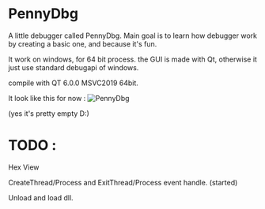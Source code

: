 # PennyDbg

A little debugger called PennyDbg. Main goal is to learn how debugger work by creating a basic one, and because it's fun.

It work on windows, for 64 bit process. the GUI is made with Qt, otherwise it just use standard debugapi of windows.

compile with QT 6.0.0 MSVC2019 64bit.

It look like this for now : 
![PennyDbg](https://i.imgur.com/OY6p5Y1.png)

(yes it's pretty empty D:)

# TODO :
Hex View

CreateThread/Process and ExitThread/Process event handle. (started)

Unload and load dll.
